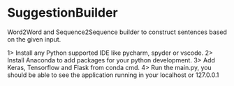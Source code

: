 # SuggestionBuilder
Word2Word and Sequence2Sequence builder to construct sentences based on the given input.

1> Install any Python supported IDE like pycharm, spyder or vscode.
2> Install Anaconda to add packages for your python development.
3> Add Keras, Tensorflow and Flask from conda cmd.
4> Run the main.py, you should be able to see the application running in your localhost or 127.0.0.1


